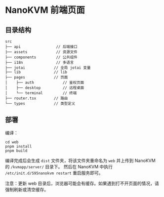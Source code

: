 # NanoKVM 前端页面

## 目录结构

```shell
src
├── api                // 后端接口
├── assets             // 资源文件
├── components         // 公共组件
├── i18n               // 多语言
├── jotai             // 全局 jotai 变量
├── lib               // lib
├── pages             // 页面
│    ├── auth             // 鉴权页面
│    ├── desktop          // 远程桌面
│    └── terminal         // 终端
├── router.tsx        // 路由
└── types             // 类型定义
```

## 部署

编译：

```shell
cd web
pnpm install
pnpm build
```

编译完成后会生成 `dist` 文件夹，将该文件夹重命名为 `web` 并上传到 NanoKVM 的 `/kvmapp/server/` 目录下。
然后在 NanoKVM 中执行 `/etc/init.d/S95nanokvm restart` 重启服务即可。


注意：更新 web 目录后，浏览器可能会有缓存。如果遇到打不开页面的情况，请强制刷新或清空缓存。

